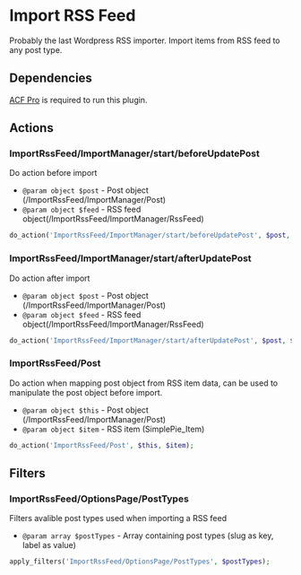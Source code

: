# Import RSS Feed

Probably the last Wordpress RSS importer. Import items from RSS feed to any post type.

## Dependencies
[ACF Pro](https://www.advancedcustomfields.com/pro/ "Advanced custom fields Pro") is required to run this plugin.

## Actions

### ImportRssFeed/ImportManager/start/beforeUpdatePost

Do action before import

- ```@param object $post``` - Post object (/ImportRssFeed/ImportManager/Post)
- ```@param object $feed``` - RSS feed object(/ImportRssFeed/ImportManager/RssFeed)

```php
do_action('ImportRssFeed/ImportManager/start/beforeUpdatePost', $post, $feed);
```
### ImportRssFeed/ImportManager/start/afterUpdatePost

Do action after import

- ```@param object $post``` - Post object (/ImportRssFeed/ImportManager/Post)
- ```@param object $feed``` - RSS feed object(/ImportRssFeed/ImportManager/RssFeed)

```php
do_action('ImportRssFeed/ImportManager/start/afterUpdatePost', $post, $feed);
```

### ImportRssFeed/Post

Do action when mapping post object from RSS item data, can be used to manipulate the post object before import.

- ```@param object $this``` - Post object (/ImportRssFeed/ImportManager/Post)
- ```@param object $item``` - RSS item (SimplePie_Item)

```php
do_action('ImportRssFeed/Post', $this, $item);
```

## Filters

### ImportRssFeed/OptionsPage/PostTypes

Filters avalible post types used when importing a RSS feed

- ```@param array $postTypes``` - Array containing post types (slug as key, label as value)

```php
apply_filters('ImportRssFeed/OptionsPage/PostTypes', $postTypes);
```
